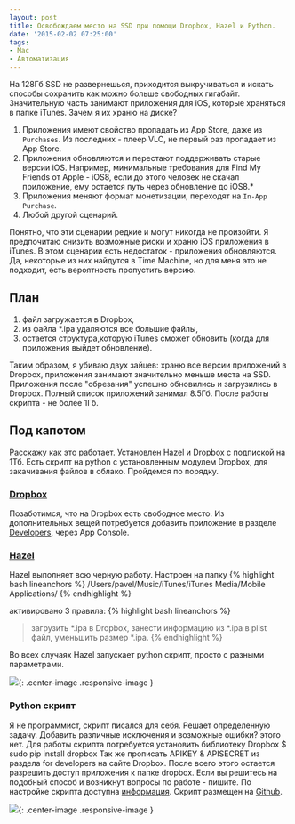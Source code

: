 ```yaml
---
layout: post
title: Освобождаем место на SSD при помощи Dropbox, Hazel и Python.
date: '2015-02-02 07:25:00'
tags:
- Mac
- Автоматизация
---
```


На 128Гб SSD не развернешься, приходится выкручиваться и искать способы сохранить как можно больше свободных гигабайт. Значительную часть занимают приложения для iOS, которые храняться в папке iTunes. Зачем я их храню на диске?

1. Приложения имеют свойство пропадать из App Store, даже из `Purchases`. Из последних - плеер VLC, не первый раз пропадает из App Store.
2. Приложения обновляются и перестают поддерживать старые версии iOS. Например, минимальные требования для Find My Friends от Apple - iOS8, если до этого человек не скачал приложение, ему остается путь через обновление до iOS8.*
3. Приложения меняют формат монетизации, переходят на `In-App Purchase`.
4. Любой другой сценарий.

Понятно, что эти сценарии редкие и могут никогда не произойти. Я предпочитаю снизить возможные риски и храню iOS приложения в iTunes. В этом сценарии есть недостаток - приложения обновляются. Да, некоторые из них найдутся в Time Machine, но для меня это не подходит, есть вероятность пропустить версию.

## План

1. файл загружается в Dropbox,
2. из файла *.ipa удаляются все большие файлы,
3. остается структура,которую iTunes сможет
обновить (когда для приложения выйдет обновление).


Таким образом, я убиваю двух зайцев: храню все версии приложений в Dropbox, приложения занимают значительно меньше места на SSD. Приложения после "обрезания" успешно обновились и загрузились в Dropbox. Полный список приложений занимал 8.5Гб. После работы скрипта - не более 1Гб.


## Под капотом
Расскажу как это работает. Установлен Hazel и Dropbox с подпиской на 1Тб. Есть скрипт на python с установленным модулем Dropbox, для закачивания файлов в облако. Пройдемся по порядку.

### [Dropbox](https://www.dropbox.com)
Позаботимся, что на Dropbox есть свободное место. Из дополнительных вещей потребуется добавить приложение в разделе [Developers](https://www.dropbox.com/developers/apps), через App Console.

### [Hazel](http://www.noodlesoft.com/hazel.php)
Hazel выполняет всю черную работу. Настроен на папку
{% highlight bash lineanchors %}
/Users/pavel/Music/iTunes/iTunes Media/Mobile Applications/
{% endhighlight %}

активировано 3 правила:
{% highlight bash lineanchors %}
> загрузить *.ipa в Dropbox,
> занести информацию из *.ipa в plist файл,
> уменьшить размер *.ipa.
{% endhighlight %}

Во всех случаях Hazel запускает python скрипт, просто с разными параметрами.

![](http://pavel.miroshnichen.co/images/2015/02/hazel_reduce_itunes_ipa.gif){: .center-image .responsive-image }

### Python скрипт
Я не программист, скрипт писался для себя. Решает определенную задачу. Добавить различные исключения и возможные ошибки? этого нет. Для работы скрипта потребуется установить библиотеку Dropbox
$ sudo pip install dropbox
Так же прописать APIKEY & APISECRET из раздела for developers на сайте Dropbox. После всего этого остается разрешить доступ приложения к папке dropbox. Если вы решитесь на подобный способ и возникнут вопросы по работе - пишите. По настройке скрипта доступна [информация](http://habrahabr.ru/post/236483/).
Скрипт размещен на [Github](https://github.com/facetheheat/Hazel/tree/master/reduce_itunes_ipa).

![](http://pavel.miroshnichen.co/images/2015/02/freespace-1.png){: .center-image .responsive-image }


